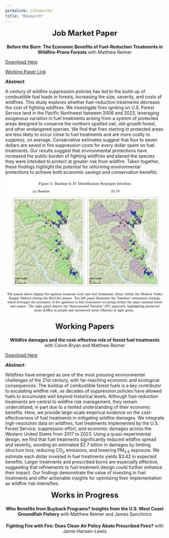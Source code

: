 ```yaml
---
permalink: /research/
title: "Research"
---
```


<div style="text-align: center; font-size: 24px; font-weight: bold; margin-bottom: 20px;">
  Job Market Paper
</div>
<!-- Add a smaller margin to control spacing -->

<center><b>Before the Burn: The Economic Benefits of Fuel-Reduction Treatments in Wildfire-Prone Forests</b> with Matthew Reimer</center>

[Download Here](https://frederikstrabo.github.io/files/Strabo_JMP.pdf)

[Working Paper Link](https://papers.ssrn.com/sol3/papers.cfm?abstract_id=5064565)


***Abstract***:

A century of wildfire suppression policies has led to the build-up of combustible fuel
loads in forests, increasing the size, severity, and costs of wildfires. This study explores whether fuel-reduction treatments decrease the cost of fighting wildfires. We investigate fires igniting on U.S. Forest Service land in the Pacific Northwest between 2006 and 2023, leveraging exogenous variation in fuel treatments arising from a system of protected areas designed to conserve the northern spotted owl, old-growth forest, and other endangered species. We find that fires starting in protected areas are less likely to occur close to fuel treatments and are more costly to suppress, on average. Conservative estimates suggest that four to seven dollars are saved in fire suppression costs for every dollar spent on fuel treatments. Our results suggest that environmental protections have increased the public burden of fighting wildfires and placed the species they were intended to protect at greater risk from wildfire. Taken together, these findings highlight the potential for reforming environmental protections to achieve both economic savings and conservation benefits.

![](/images/IV_Intuition.png)


<div style="text-align: center; font-size: 24px; font-weight: bold; margin-bottom: 20px;">
  Working Papers
</div>

<div style="margin-bottom: 20px;"></div>

<center><b>Wildfire damages and the cost-effective role of forest fuel treatments</b> with Calvin Bryan and Matthew Reimer</center>

[Download Here](https://frederikstrabo.github.io/files/ChapterIIDraft.pdf)

***Abstract***:

Wildfires have emerged as one of the most pressing environmental challenges of the 21st century, with far-reaching economic and ecological consequences. The buildup of combustible forest fuels is a key contributor to escalating wildfire risk, as decades of suppression policies have allowed fuels to accumulate well beyond historical levels. Although fuel-reduction treatments are central to wildfire risk management, they remain underutilized, in part due to a limited understanding of their economic benefits. Here, we provide large-scale empirical evidence on the cost-effectiveness of fuel treatments in mitigating wildfire damages. We integrate high-resolution data on wildfires, fuel treatments implemented by the U.S. Forest Service, suppression effort, and economic damages across the Western United States from 2017 to 2023. Using a quasi-experimental design, we find that fuel treatments significantly reduced wildfire spread and severity, avoiding an estimated $2.7 billion in damages by limiting structure loss, reducing CO<sub>2</sub> emissions, and lowering PM<sub>2.5</sub> exposure. We estimate each dollar invested in fuel treatments yields $3.42 in expected benefits. Larger treatments and prescribed burns are especially effective, suggesting that refinements to fuel treatment design could further enhance their impact. Our findings demonstrate the value of investing in fuel treatments and offer actionable insights for optimizing their implementation as wildfire risk intensifies.

<div style="text-align: center; font-size: 24px; font-weight: bold; margin-bottom: 20px;">
  Works in Progress
</div>

<div style="margin-bottom: 20px;"></div>

<center><b>Who Benefits from Buyback Programs? Insights from the U.S. West Coast Groundfish Fishery</b> with Matthew Reimer and James Sanchirico</center>

<div style="margin-bottom: 20px;"></div>

<center><b> Fighting Fire with Fire: Does Clean Air Policy Abate Prescribed Fires?</b> with Jamie Hansen-Lewis</center>


